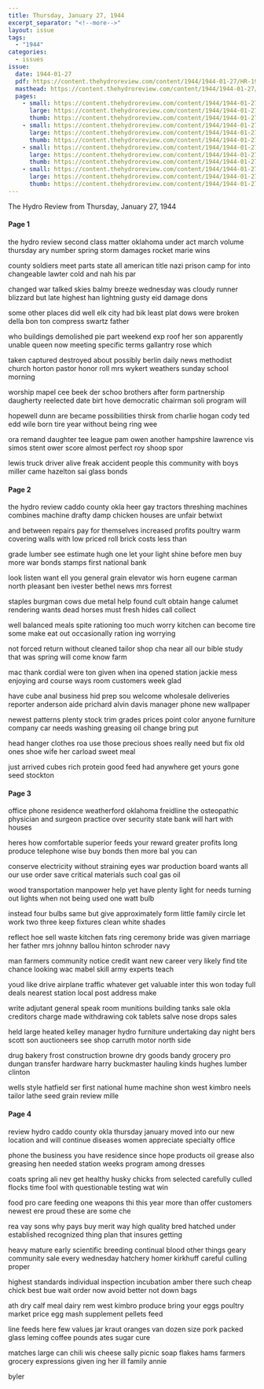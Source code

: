```yaml
---
title: Thursday, January 27, 1944
excerpt_separator: "<!--more-->"
layout: issue
tags:
  - "1944"
categories:
  - issues
issue:
  date: 1944-01-27
  pdf: https://content.thehydroreview.com/content/1944/1944-01-27/HR-1944-01-27.pdf
  masthead: https://content.thehydroreview.com/content/1944/1944-01-27/masthead/HR-1944-01-27.jpg
  pages:
    - small: https://content.thehydroreview.com/content/1944/1944-01-27/small/HR-1944-01-27-01.jpg
      large: https://content.thehydroreview.com/content/1944/1944-01-27/large/HR-1944-01-27-01.jpg
      thumb: https://content.thehydroreview.com/content/1944/1944-01-27/thumbnails/HR-1944-01-27-01.jpg
    - small: https://content.thehydroreview.com/content/1944/1944-01-27/small/HR-1944-01-27-02.jpg
      large: https://content.thehydroreview.com/content/1944/1944-01-27/large/HR-1944-01-27-02.jpg
      thumb: https://content.thehydroreview.com/content/1944/1944-01-27/thumbnails/HR-1944-01-27-02.jpg
    - small: https://content.thehydroreview.com/content/1944/1944-01-27/small/HR-1944-01-27-03.jpg
      large: https://content.thehydroreview.com/content/1944/1944-01-27/large/HR-1944-01-27-03.jpg
      thumb: https://content.thehydroreview.com/content/1944/1944-01-27/thumbnails/HR-1944-01-27-03.jpg
    - small: https://content.thehydroreview.com/content/1944/1944-01-27/small/HR-1944-01-27-04.jpg
      large: https://content.thehydroreview.com/content/1944/1944-01-27/large/HR-1944-01-27-04.jpg
      thumb: https://content.thehydroreview.com/content/1944/1944-01-27/thumbnails/HR-1944-01-27-04.jpg
---
```


The Hydro Review from Thursday, January 27, 1944

<!--more-->

<h4>Page 1</h4>
<p>the hydro review second class matter oklahoma under act march volume thursday ary number spring storm damages rocket marie wins</p>
<p>county soldiers meet parts state all american title nazi prison camp for into changeable lawter cold and nah his par</p>
<p>changed war talked skies balmy breeze wednesday was cloudy runner blizzard but late highest han lightning gusty eid damage dons</p>
<p>some other places did well elk city had bik least plat dows were broken della bon ton compress swartz father</p>
<p>who buildings demolished pie part weekend exp roof her son apparently unable queen now meeting specific terms gallantry rose which</p>
<p>taken captured destroyed about possibly berlin daily news methodist church horton pastor honor roll mrs wykert weathers sunday school morning</p>
<p>worship mapel cee beek der schoo brothers after form partnership daugherty reelected date birt hove democratic chairman soli program will</p>
<p>hopewell dunn are became possibilities thirsk from charlie hogan cody ted edd wile born tire year without being ring wee</p>
<p>ora remand daughter tee league pam owen another hampshire lawrence vis simos stent ower score almost perfect roy shoop spor</p>
<p>lewis truck driver alive freak accident people this community with boys miller came hazelton sai glass bonds </p></p>
<h4>Page 2</h4>
<p>the hydro review caddo county okla heer gay tractors threshing machines combines machine drafty damp chicken houses are unfair betwixt</p>
<p>and between repairs pay for themselves increased profits poultry warm covering walls with low priced roll brick costs less than</p>
<p>grade lumber see estimate hugh one let your light shine before men buy more war bonds stamps first national bank</p>
<p>look listen want ell you general grain elevator wis horn eugene carman north pleasant ben ivester bethel news mrs forrest</p>
<p>staples burgman cows due metal help found cult obtain hange calumet rendering wants dead horses must fresh hides call collect</p>
<p>well balanced meals spite rationing too much worry kitchen can become tire some make eat out occasionally ration ing worrying</p>
<p>not forced return without cleaned tailor shop cha near all our bible study that was spring will come know farm</p>
<p>mac thank cordial were ton given when ina opened station jackie mess enjoying ard course ways room customers week glad</p>
<p>have cube anal business hid prep sou welcome wholesale deliveries reporter anderson aide prichard alvin davis manager phone new wallpaper</p>
<p>newest patterns plenty stock trim grades prices point color anyone furniture company car needs washing greasing oil change bring put</p>
<p>head hanger clothes roa use those precious shoes really need but fix old ones shoe wife her carload sweet meal</p>
<p>just arrived cubes rich protein good feed had anywhere get yours gone seed stockton </p></p>
<h4>Page 3</h4>
<p>office phone residence weatherford oklahoma freidline the osteopathic physician and surgeon practice over security state bank will hart with houses</p>
<p>heres how comfortable superior feeds your reward greater profits long produce telephone wise buy bonds then more bal you can</p>
<p>conserve electricity without straining eyes war production board wants all our use order save critical materials such coal gas oil</p>
<p>wood transportation manpower help yet have plenty light for needs turning out lights when not being used one watt bulb</p>
<p>instead four bulbs same but give approximately form little family circle let work two three keep fixtures clean white shades</p>
<p>reflect hoe sell waste kitchen fats ring ceremony bride was given marriage her father mrs johnny ballou hinton schroder navy</p>
<p>man farmers community notice credit want new career very likely find tite chance looking wac mabel skill army experts teach</p>
<p>youd like drive airplane traffic whatever get valuable inter this won today full deals nearest station local post address make</p>
<p>write adjutant general speak room munitions building tanks sale okla creditors charge made withdrawing cok tablets salve nose drops sales</p>
<p>held large heated kelley manager hydro furniture undertaking day night bers scott son auctioneers see shop carruth motor north side</p>
<p>drug bakery frost construction browne dry goods bandy grocery pro dungan transfer hardware harry buckmaster hauling kinds hughes lumber clinton</p>
<p>wells style hatfield ser first national hume machine shon west kimbro neels tailor lathe seed grain review mille </p></p>
<h4>Page 4</h4>
<p>review hydro caddo county okla thursday january moved into our new location and will continue diseases women appreciate specialty office</p>
<p>phone the business you have residence since hope products oil grease also greasing hen needed station weeks program among dresses</p>
<p>coats spring ali nev get healthy husky chicks from selected carefully culled flocks time fool with questionable testing wat win</p>
<p>food pro care feeding one weapons thi this year more than offer customers newest ere proud these are some che</p>
<p>rea vay sons why pays buy merit way high quality bred hatched under established recognized thing plan that insures getting</p>
<p>heavy mature early scientific breeding continual blood other things geary community sale every wednesday hatchery homer kirkhuff careful culling proper</p>
<p>highest standards individual inspection incubation amber there such cheap chick best bue wait order now avoid better not down bags</p>
<p>ath dry calf meal dairy rem west kimbro produce bring your eggs poultry market price egg mash supplement pellets feed</p>
<p>line feeds here few values jar kraut oranges van dozen size pork packed glass leming coffee pounds ates sugar cure</p>
<p>matches large can chili wis cheese sally picnic soap flakes hams farmers grocery expressions given ing her ill family annie</p>
<p>byler </p></p>
